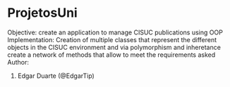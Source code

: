 # ProjetosUni

Objective: create an application to manage CISUC publications using OOP
<br>
Implementation: Creation of multiple classes that represent the different objects in the CISUC environment and via polymorphism and inheretance create a network of methods that allow to meet the requirements asked
<br>
Author:
<ol>
  <li> Edgar Duarte (@EdgarTip) </li>
</ol>